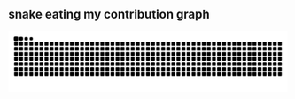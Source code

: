 
## snake eating my contribution graph
![snake gif](https://github.com/osiristape/osiristape/blob/output/github-contribution-grid-snake-dark.svg)
